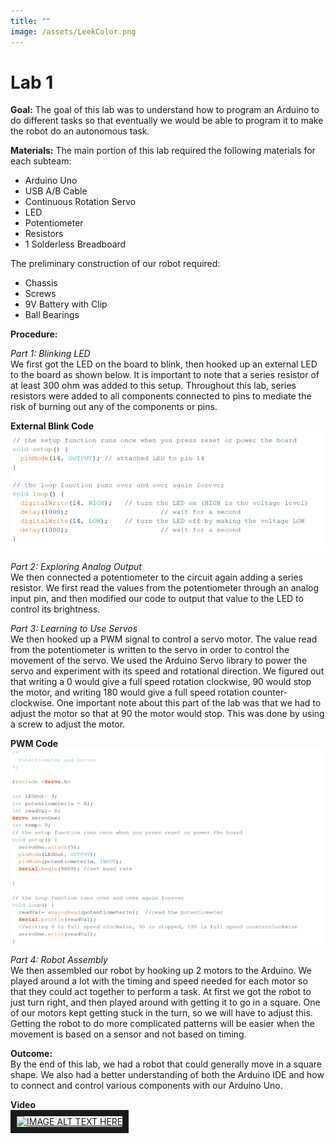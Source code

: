 ```yaml
---
title: ""
image: /assets/LeekColor.png
---
```


# Lab 1

**Goal:**
The goal of this lab was to understand how to program an Arduino to do different tasks so that eventually we would be able to program it to make the robot do an autonomous task.

**Materials:**
The main portion of this lab required the following materials for each subteam:
* Arduino Uno
* USB A/B Cable
* Continuous Rotation Servo
* LED
* Potentiometer
* Resistors
* 1 Solderless Breadboard  

The preliminary construction of our robot required:
* Chassis
* Screws
* 9V Battery with Clip
* Ball Bearings

**Procedure:**

*Part 1: Blinking LED*  
We first got the LED on the board to blink, then hooked up an external LED to the board as shown below. It is important to note that a series resistor of at least 300 ohm was added to this setup. Throughout this lab, series resistors were added to all components connected to pins to mediate the risk of burning out any of the components or pins.

**External Blink Code**
![alt text](/assets/lab1/externalblink.png)


*Part 2: Exploring Analog Output*  
We then connected a potentiometer to the circuit again adding a series resistor. We first read the values from the potentiometer through an analog input pin, and then modified our code to output that value to the LED to control its brightness. 

*Part 3: Learning to Use Servos*  
We then hooked up a PWM signal to control a servo motor. The value read from the potentiometer is written to the servo in order to control the movement of the servo. We used the Arduino Servo library to power the servo and experiment with its speed and rotational direction. We figured out that writing a 0 would give a full speed rotation clockwise, 90 would stop the motor, and writing 180 would give a full speed rotation counter-clockwise. One important note about this part of the lab was that we had to adjust the motor so that at 90 the motor would stop. This was done by using a screw to adjust the motor.

**PWM Code**
![alt text](/assets/lab1/pwmcode.png)

*Part 4: Robot Assembly*  
We then assembled our robot by hooking up 2 motors to the Arduino. We played around a lot with the timing and speed needed for each motor so that they could act together to perform a task. At first we got the robot to just turn right, and then played around with getting it to go in a square. One of our motors kept getting stuck in the turn, so we will have to adjust this. Getting the robot to do more complicated patterns will be easier when the movement is based on a sensor and not based on timing.


**Outcome:**  
By the end of this lab, we had a robot that could generally move in a square shape. We also had a better understanding of both the Arduino IDE and how to connect and control various components with our Arduino Uno.


**Video**  
<a href="https://www.youtube.com/watch?v=bswbdqM8vKw&feature=youtu.be
" target="_blank"><img src="http://img.youtube.com/vi/bswbdqM8vKw/0.jpg" 
alt="IMAGE ALT TEXT HERE" width="240" height="180" border="10" /></a>
